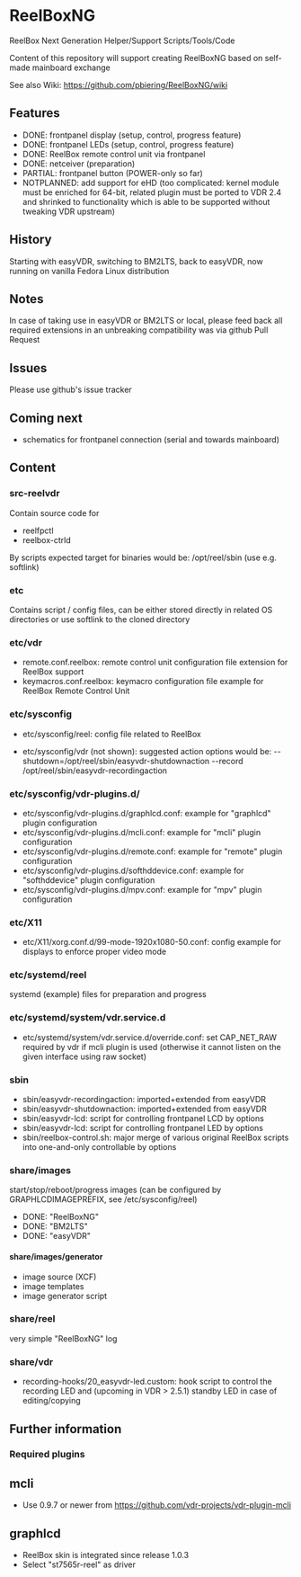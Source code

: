 # ReelBoxNG
ReelBox Next Generation Helper/Support Scripts/Tools/Code

Content of this repository will support creating ReelBoxNG based on self-made mainboard exchange

See also Wiki: https://github.com/pbiering/ReelBoxNG/wiki

## Features
- DONE: frontpanel display (setup, control, progress feature)
- DONE: frontpanel LEDs (setup, control, progress feature)
- DONE: ReelBox remote control unit via frontpanel
- DONE: netceiver (preparation)
- PARTIAL: frontpanel button (POWER-only so far)
- NOTPLANNED: add support for eHD (too complicated: kernel module must be enriched for 64-bit, related plugin must be ported to VDR 2.4 and shrinked to functionality which is able to be supported without tweaking VDR upstream)

## History
Starting with easyVDR, switching to BM2LTS, back to easyVDR, now running on vanilla Fedora Linux distribution

## Notes
In case of taking use in easyVDR or BM2LTS or local, please feed back all required extensions in an unbreaking compatibility was via github Pull Request

## Issues
Please use github's issue tracker

## Coming next
- schematics for frontpanel connection (serial and towards mainboard)

## Content

### src-reelvdr

Contain source code for
- reelfpctl
- reelbox-ctrld

By scripts expected target for binaries would be: /opt/reel/sbin (use e.g. softlink)

### etc

Contains script / config files, can be either stored directly in related OS directories or use softlink to the cloned directory

### etc/vdr

- remote.conf.reelbox: remote control unit configuration file extension for ReelBox support
- keymacros.conf.reelbox: keymacro configuration file example for ReelBox Remote Control Unit

### etc/sysconfig

- etc/sysconfig/reel: config file related to ReelBox

- etc/sysconfig/vdr (not shown): suggested action options would be: --shutdown=/opt/reel/sbin/easyvdr-shutdownaction --record /opt/reel/sbin/easyvdr-recordingaction

### etc/sysconfig/vdr-plugins.d/

- etc/sysconfig/vdr-plugins.d/graphlcd.conf: example for "graphlcd" plugin configuration
- etc/sysconfig/vdr-plugins.d/mcli.conf: example for "mcli" plugin configuration
- etc/sysconfig/vdr-plugins.d/remote.conf: example for "remote" plugin configuration
- etc/sysconfig/vdr-plugins.d/softhddevice.conf: example for "softhddevice" plugin configuration
- etc/sysconfig/vdr-plugins.d/mpv.conf: example for "mpv" plugin configuration

### etc/X11

- etc/X11/xorg.conf.d/99-mode-1920x1080-50.conf: config example for displays to enforce proper video mode

### etc/systemd/reel

systemd (example) files for preparation and progress

### etc/systemd/system/vdr.service.d

- etc/systemd/system/vdr.service.d/override.conf: set CAP_NET_RAW required by vdr if mcli plugin is used (otherwise it cannot listen on the given interface using raw socket)

### sbin

- sbin/easyvdr-recordingaction: imported+extended from easyVDR
- sbin/easyvdr-shutdownaction: imported+extended from easyVDR
- sbin/easyvdr-lcd: script for controlling frontpanel LCD by options
- sbin/easyvdr-lcd: script for controlling frontpanel LED by options
- sbin/reelbox-control.sh: major merge of various original ReelBox scripts into one-and-only controllable by options

### share/images

start/stop/reboot/progress images (can be configured by GRAPHLCDIMAGEPREFIX, see /etc/sysconfig/reel)
- DONE: "ReelBoxNG"
- DONE: "BM2LTS"
- DONE: "easyVDR"

#### share/images/generator

- image source (XCF)
- image templates
- image generator script

### share/reel

very simple "ReelBoxNG" log

### share/vdr

- recording-hooks/20_easyvdr-led.custom: hook script to control the recording LED and (upcoming in VDR > 2.5.1) standby LED in case of editing/copying

## Further information

### Required plugins

## mcli

- Use 0.9.7 or newer from https://github.com/vdr-projects/vdr-plugin-mcli

## graphlcd

- ReelBox skin is integrated since release 1.0.3
- Select "st7565r-reel" as driver
